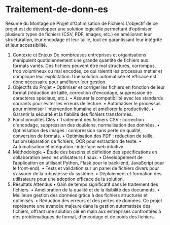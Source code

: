 # Traitement-de-donn-es

Résumé du Montage de Projet d'Optimisation de Fichiers
L'objectif de ce projet est de développer une solution logicielle permettant d’optimiser plusieurs types de fichiers (CSV, PDF, images, etc.) en améliorant leur structuration, leur encodage et leur taille, tout en garantissant leur intégrité et leur accessibilité.
1. Contexte et Enjeux
De nombreuses entreprises et organisations manipulent quotidiennement une grande quantité de fichiers aux formats variés. Ces fichiers peuvent être mal structurés, corrompus, trop volumineux ou mal encodés, ce qui ralentit les processus métier et complique leur exploitation. Une solution automatisée et efficace est donc nécessaire pour améliorer leur gestion.
2. Objectifs du Projet
•	Optimiser et corriger les fichiers en fonction de leur format (réduction de taille, correction d'encodage, suppression de caractères spéciaux, etc.).
•	Assurer la compatibilité avec les standards courants pour éviter les erreurs de lecture.
•	Automatiser le processus pour minimiser l’intervention humaine et améliorer la productivité.
•	Garantir la sécurité et la fiabilité des fichiers transformés.
3. Fonctionnalités Clés
•	Traitement des fichiers CSV : correction d'encodage, suppression des doublons, normalisation des données.
•	Optimisation des images : compression sans perte de qualité, conversion de formats.
•	Optimisation des PDF : réduction de taille, fusion/séparation de fichiers, OCR pour extraction de texte.
•	Automatisation et intégration : interface web intuitive.
4. Méthodologie
•	Étude des besoins et définition des spécifications en collaboration avec les utilisateurs finaux.
•	Développement de l’application en utilisant Python, Flask pour le back-end, JavaScript pour le front-end).
•	Tests et validation sur un panel de fichiers divers pour s’assurer de la robustesse du système.
•	Déploiement et formation des utilisateurs pour une adoption efficace de la solution.
5. Résultats Attendus
•	Gain de temps significatif dans le traitement des fichiers.
•	Amélioration de la qualité et de la lisibilité des documents.
•	Meilleure gestion des données grâce à des fichiers structurés et optimisés.
•	Réduction des erreurs et des pertes de données.
Ce projet représente une avancée majeure dans la gestion automatisée des fichiers, offrant une solution clé en main aux entreprises confrontées à des problématiques de format, d'encodage et de poids des fichiers.

